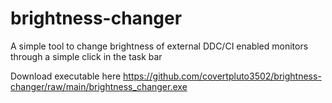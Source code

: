 # brightness-changer
A simple tool to change brightness of external DDC/CI enabled monitors through a simple click in the task bar

Download executable here https://github.com/covertpluto3502/brightness-changer/raw/main/brightness_changer.exe

